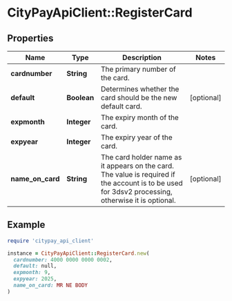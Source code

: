 # CityPayApiClient::RegisterCard

## Properties

| Name | Type | Description | Notes |
| ---- | ---- | ----------- | ----- |
| **cardnumber** | **String** | The primary number of the card. |  |
| **default** | **Boolean** | Determines whether the card should be the new default card. | [optional] |
| **expmonth** | **Integer** | The expiry month of the card. |  |
| **expyear** | **Integer** | The expiry year of the card. |  |
| **name_on_card** | **String** | The card holder name as it appears on the card. The value is required if the account is to be used for 3dsv2 processing, otherwise it is optional. | [optional] |

## Example

```ruby
require 'citypay_api_client'

instance = CityPayApiClient::RegisterCard.new(
  cardnumber: 4000 0000 0000 0002,
  default: null,
  expmonth: 9,
  expyear: 2025,
  name_on_card: MR NE BODY
)
```

